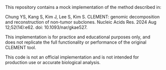This repository contains a mock implementation of the method described in:

Chung YS, Kang S, Kim J, Lee S, Kim S. CLEMENT: genomic decomposition and reconstruction of non-tumor subclones. Nucleic Acids Res. 2024 Aug 12;52(14):e62. doi: 10.1093/nar/gkae527.

This implementation is for practice and educational purposes only, and does not replicate the full functionality or performance of the original CLEMENT tool.

This code is not an official implementation and is not intended for production use or accurate biological analysis.
